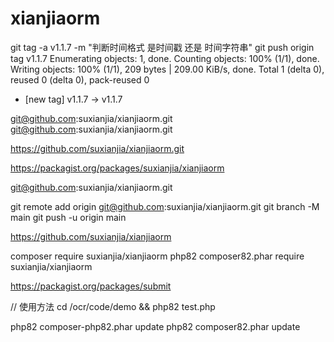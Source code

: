 # xianjiaorm
   git tag -a v1.1.7 -m "判断时间格式 是时间戳 还是 时间字符串" 
  git push origin tag v1.1.7 
Enumerating objects: 1, done.
Counting objects: 100% (1/1), done.
Writing objects: 100% (1/1), 209 bytes | 209.00 KiB/s, done.
Total 1 (delta 0), reused 0 (delta 0), pack-reused 0
 
 * [new tag]         v1.1.7 -> v1.1.7
 
git@github.com:suxianjia/xianjiaorm.git
git@github.com:suxianjia/xianjiaorm.git

https://github.com/suxianjia/xianjiaorm.git

https://packagist.org/packages/suxianjia/xianjiaorm

git@github.com:suxianjia/xianjiaorm.git

git remote add origin git@github.com:suxianjia/xianjiaorm.git
git branch -M main
git push -u origin main


https://github.com/suxianjia/xianjiaorm



composer require suxianjia/xianjiaorm
php82 composer82.phar require  suxianjia/xianjiaorm

https://packagist.org/packages/submit
 

 // 使用方法  cd /ocr/code/demo   &&  php82 test.php 

php82 composer-php82.phar update
php82 composer82.phar update
